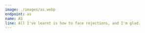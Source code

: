 ```yaml
---
image: ./images/as.webp
endpoint: as
name: AS
line: All I've learnt is how to face rejections, and I'm glad.
---
```

